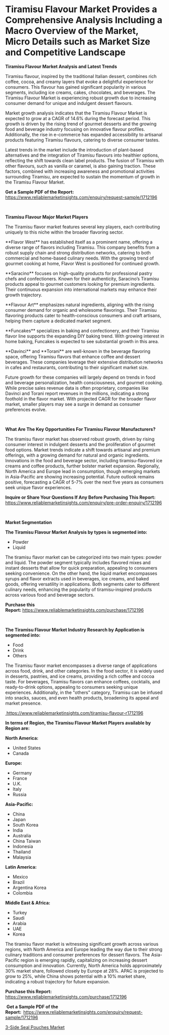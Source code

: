 <p><h1>Tiramisu Flavour Market Provides a Comprehensive Analysis Including a Macro Overview of the Market, Micro Details such as Market Size and Competitive Landscape</h1></p><p><strong>Tiramisu Flavour Market Analysis and Latest Trends</strong></p>
<p><p>Tiramisu flavour, inspired by the traditional Italian dessert, combines rich coffee, cocoa, and creamy layers that evoke a delightful experience for consumers. This flavour has gained significant popularity in various segments, including ice creams, cakes, chocolates, and beverages. The Tiramisu Flavour Market is experiencing robust growth due to increasing consumer demand for unique and indulgent dessert flavours.</p><p>Market growth analysis indicates that the Tiramisu Flavour Market is expected to grow at a CAGR of 14.6% during the forecast period. This growth is driven by the rising trend of gourmet desserts and the growing food and beverage industry focusing on innovative flavour profiles. Additionally, the rise in e-commerce has expanded accessibility to artisanal products featuring Tiramisu flavours, catering to diverse consumer tastes.</p><p>Latest trends in the market include the introduction of plant-based alternatives and the integration of Tiramisu flavours into healthier options, reflecting the shift towards clean label products. The fusion of Tiramisu with other flavours, such as vanilla or caramel, is also gaining traction. These factors, combined with increasing awareness and promotional activities surrounding Tiramisu, are expected to sustain the momentum of growth in the Tiramisu Flavour Market.</p></p>
<p><strong>Get a Sample PDF of the Report:&nbsp;</strong> <a href="https://www.reliablemarketinsights.com/enquiry/request-sample/1712196?utm_campaign=2004&utm_medium=2&utm_source=Github&utm_content=ia&utm_term=11012025&utm_id=tiramisu-flavour">https://www.reliablemarketinsights.com/enquiry/request-sample/1712196</a></p>
<p>&nbsp;</p>
<p><strong>Tiramisu Flavour Major Market Players</strong></p>
<p><p>The Tiramisu flavor market features several key players, each contributing uniquely to this niche within the broader flavoring sector. </p><p>**Flavor West** has established itself as a prominent name, offering a diverse range of flavors including Tiramisu. This company benefits from a robust supply chain and strong distribution networks, catering to both commercial and home-based culinary needs. With the growing trend of gourmet cooking at home, Flavor West is positioned for continued growth.</p><p>**Saracino** focuses on high-quality products for professional pastry chefs and confectioners. Known for their authenticity, Saracino’s Tiramisu products appeal to gourmet customers looking for premium ingredients. Their continuous expansion into international markets may enhance their growth trajectory.</p><p>**Flavour Art** emphasizes natural ingredients, aligning with the rising consumer demand for organic and wholesome flavorings. Their Tiramisu flavoring products cater to health-conscious consumers and craft artisans, helping them capture a dedicated market segment.</p><p>**Funcakes** specializes in baking and confectionery, and their Tiramisu flavor line supports the expanding DIY baking trend. With growing interest in home baking, Funcakes is expected to see substantial growth in this area.</p><p>**Davinci** and **Torani** are well-known in the beverage flavoring space, offering Tiramisu flavors that enhance coffee and dessert beverages. These companies leverage their extensive distribution networks in cafes and restaurants, contributing to their significant market size.</p><p>Future growth for these companies will largely depend on trends in food and beverage personalization, health consciousness, and gourmet cooking. While precise sales revenue data is often proprietary, companies like Davinci and Torani report revenues in the millions, indicating a strong foothold in the flavor market. With projected CAGR for the broader flavor market, smaller players may see a surge in demand as consumer preferences evolve.</p></p>
<p>&nbsp;</p>
<p><strong>What Are The Key Opportunities For Tiramisu Flavour Manufacturers?</strong></p>
<p><p>The tiramisu flavor market has observed robust growth, driven by rising consumer interest in indulgent desserts and the proliferation of gourmet food options. Market trends indicate a shift towards artisanal and premium offerings, with a growing demand for natural and organic ingredients. Innovations in the food and beverage sector, including tiramisu-flavored ice creams and coffee products, further bolster market expansion. Regionally, North America and Europe lead in consumption, though emerging markets in Asia-Pacific are showing increasing potential. Future outlook remains positive, forecasting a CAGR of 5-7% over the next five years as consumers seek unique flavor experiences.</p></p>
<p><strong>Inquire or Share Your Questions If Any Before Purchasing This Report:</strong> <a href="https://www.reliablemarketinsights.com/enquiry/pre-order-enquiry/1712196?utm_campaign=2004&utm_medium=2&utm_source=Github&utm_content=ia&utm_term=11012025&utm_id=tiramisu-flavour">https://www.reliablemarketinsights.com/enquiry/pre-order-enquiry/1712196</a></p>
<p>&nbsp;</p>
<p><strong>Market Segmentation</strong></p>
<p><strong>The Tiramisu Flavour Market Analysis by types is segmented into:</strong></p>
<p><ul><li>Powder</li><li>Liquid</li></ul></p>
<p><p>The tiramisu flavor market can be categorized into two main types: powder and liquid. The powder segment typically includes flavored mixes and instant desserts that allow for quick preparation, appealing to consumers seeking convenience. On the other hand, the liquid market encompasses syrups and flavor extracts used in beverages, ice creams, and baked goods, offering versatility in applications. Both segments cater to different culinary needs, enhancing the popularity of tiramisu-inspired products across various food and beverage sectors.</p></p>
<p><strong>Purchase this Report:&nbsp;</strong><a href="https://www.reliablemarketinsights.com/purchase/1712196?utm_campaign=2004&utm_medium=2&utm_source=Github&utm_content=ia&utm_term=11012025&utm_id=tiramisu-flavour">https://www.reliablemarketinsights.com/purchase/1712196</a></p>
<p>&nbsp;</p>
<p><strong>The Tiramisu Flavour Market Industry Research by Application is segmented into:</strong></p>
<p><ul><li>Food</li><li>Drink</li><li>Others</li></ul></p>
<p><p>The Tiramisu flavor market encompasses a diverse range of applications across food, drink, and other categories. In the food sector, it is widely used in desserts, pastries, and ice creams, providing a rich coffee and cocoa taste. For beverages, Tiramisu flavors can enhance coffees, cocktails, and ready-to-drink options, appealing to consumers seeking unique experiences. Additionally, in the "others" category, Tiramisu can be infused into snacks, sauces, and even health products, broadening its appeal and market presence.</p></p>
<p><a href="https://www.reliablemarketinsights.com/tiramisu-flavour-r1712196?utm_campaign=2004&utm_medium=2&utm_source=Github&utm_content=ia&utm_term=11012025&utm_id=tiramisu-flavour">&nbsp;https://www.reliablemarketinsights.com/tiramisu-flavour-r1712196</a></p>
<p><strong>In terms of Region, the Tiramisu Flavour Market Players available by Region are:</strong></p>
<p>
    <p> <strong> North America: </strong>
        <ul>
            <li>United States</li>
            <li>Canada</li>
        </ul>
        </p> 
    <p> <strong> Europe: </strong>
        <ul>
            <li>Germany</li>
            <li>France</li>
            <li>U.K.</li>
            <li>Italy</li>
            <li>Russia</li>
        </ul>
        </p> 
    <p> <strong> Asia-Pacific: </strong>
        <ul>
            <li>China</li>
            <li>Japan</li>
            <li>South Korea</li>
            <li>India</li>
            <li>Australia</li>
            <li>China Taiwan</li>
            <li>Indonesia</li>
            <li>Thailand</li>
            <li>Malaysia</li>
        </ul>
        </p> 
    <p> <strong> Latin America: </strong>
        <ul>
            <li>Mexico</li>
            <li>Brazil</li>
            <li>Argentina Korea</li>
            <li>Colombia</li>
        </ul>
        </p> 
    <p> <strong> Middle East & Africa: </strong>
        <ul>
            <li>Turkey</li>
            <li>Saudi</li>
            <li>Arabia</li>
            <li>UAE</li>
            <li>Korea</li>
        </ul>
    </p>
    </p>
<p><p>The tiramisu flavor market is witnessing significant growth across various regions, with North America and Europe leading the way due to their strong culinary traditions and consumer preferences for dessert flavors. The Asia-Pacific region is emerging rapidly, capitalizing on increasing dessert consumption and innovation. Currently, North America holds approximately 30% market share, followed closely by Europe at 28%. APAC is projected to grow to 25%, while China shows potential with a 10% market share, indicating a robust trajectory for future expansion.</p></p>
<p><strong>Purchase this Report: </strong><a href="https://www.reliablemarketinsights.com/purchase/1712196?utm_campaign=2004&utm_medium=2&utm_source=Github&utm_content=ia&utm_term=11012025&utm_id=tiramisu-flavour">https://www.reliablemarketinsights.com/purchase/1712196</a></p>
<p>&nbsp;<strong>Get a Sample PDF of the Report:&nbsp;&nbsp;</strong><a href="https://www.reliablemarketinsights.com/enquiry/request-sample/1712196?utm_campaign=2004&utm_medium=2&utm_source=Github&utm_content=ia&utm_term=11012025&utm_id=tiramisu-flavour">https://www.reliablemarketinsights.com/enquiry/request-sample/1712196</a></p>
<p><strong></strong></p>
<p><p><a href="https://github.com/globismark/Market-Research-Report-List-5/blob/main/3-side-seal-pouches-market.md?utm_campaign=2004&utm_medium=2&utm_source=Github&utm_content=ia&utm_term=11012025&utm_id=tiramisu-flavour">3-Side Seal Pouches Market</a></p></p>